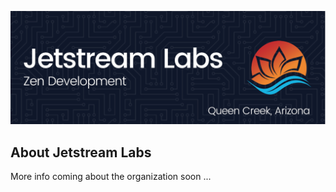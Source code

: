 ![Jetstream Labs](https://github.com/jetstreamlabs/.github/blob/486b296e1a6cfe9a8a850f99725f7fde61458a08/img/jslabs-header-image.png)

## About Jetstream Labs

More info coming about the organization soon ...
